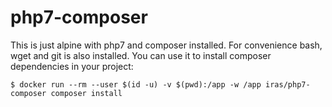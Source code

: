 # php7-composer

This is just alpine with php7 and composer installed. For convenience bash, wget and git is also installed. You can use
it to install composer dependencies in your project:

```console
$ docker run --rm --user $(id -u) -v $(pwd):/app -w /app iras/php7-composer composer install
```
